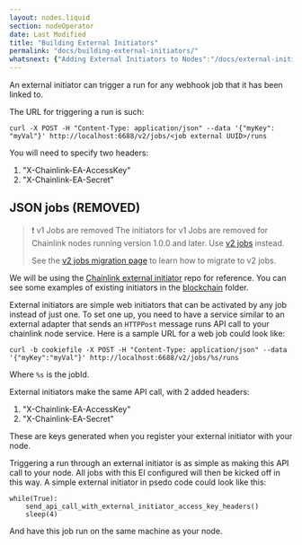 ```yaml
---
layout: nodes.liquid
section: nodeOperator
date: Last Modified
title: "Building External Initiators"
permalink: "docs/building-external-initiators/"
whatsnext: {"Adding External Initiators to Nodes":"/docs/external-initiators-in-nodes/"}
---
```


An external initiator can trigger a run for any webhook job that it has been linked to.

The URL for triggering a run is such:

```
curl -X POST -H "Content-Type: application/json" --data '{"myKey": "myVal"}' http://localhost:6688/v2/jobs/<job external UUID>/runs
```

You will need to specify two headers:

1. "X-Chainlink-EA-AccessKey"
1. "X-Chainlink-EA-Secret"

## JSON jobs (REMOVED)

> ❗️ v1 Jobs are removed
> The initiators for v1 Jobs are removed for Chainlink nodes running version 1.0.0 and later. Use [v2 jobs](/docs/jobs) instead.
>
> See the [v2 jobs migration page](/docs/jobs/migration-v1-v2) to learn how to migrate to v2 jobs.

We will be using the <a href="https://github.com/smartcontractkit/external-initiator">Chainlink external initiator</a> repo for reference. You can see some examples of existing initiators in the <a href="https://github.com/smartcontractkit/external-initiator/tree/master/blockchain" >blockchain</a> folder.

External initiators are simple web initiators that can be activated by any job instead of just one. To set one up, you need to have a service similar to an external adapter that sends an `HTTPPost` message runs API call to your chainlink node service. Here is a sample URL for a web job could look like:

```
curl -b cookiefile -X POST -H "Content-Type: application/json" --data '{"myKey":"myVal"}' http://localhost:6688/v2/jobs/%s/runs
```
Where `%s` is the jobId.

External initiators make the same API call, with 2 added headers:
1. "X-Chainlink-EA-AccessKey"
1. "X-Chainlink-EA-Secret"

These are keys generated when you register your external initiator with your node.

Triggering a run through an external initiator is as simple as making this API call to your node. All jobs with this EI configured will then be kicked off in this way. A simple external initiator in psedo code could look like this:

```
while(True):
    send_api_call_with_external_initiator_access_key_headers()
    sleep(4)
```

And have this job run on the same machine as your node.
